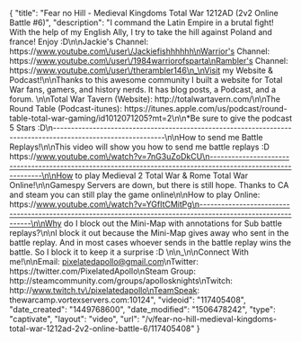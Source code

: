 {
    "title": "Fear no Hill - Medieval Kingdoms Total War 1212AD (2v2 Online Battle #6)",
    "description": "I command the Latin Empire in a brutal fight!  With the help of my English Ally, I try to take the hill against Poland and france!  Enjoy :D\n\nJackie's Channel:  https:\/\/www.youtube.com\/user\/Jackiefishhhhhh\nWarrior's Channel:  https:\/\/www.youtube.com\/user\/1984warriorofsparta\nRambler's Channel:  https:\/\/www.youtube.com\/user\/therambler146\n_\nVisit my Website & Podcast!\n\nThanks to this awesome community I built a website for Total War fans, gamers, and history nerds.  It has blog posts, a Podcast, and a forum.  \n\nTotal War Tavern (Website): http:\/\/totalwartavern.com\/\n\nThe Round Table (Podcast-itunes): https:\/\/itunes.apple.com\/us\/podcast\/round-table-total-war-gaming\/id1012071205?mt=2\n\n*Be sure to give the podcast 5 Stars :D\n-------------------------------------------------------------------------------------------------------------\n\nHow to send me Battle Replays!\n\nThis video will show you how to send me battle replays :D https:\/\/www.youtube.com\/watch?v=7nG3uZoDkCU\n-------------------------------------------------------------------------------------------------------------\n\nHow to play Medieval 2 Total War & Rome Total War Online!\n\nGamespy Servers are down, but there is still hope.  Thanks to CA and steam you can still play the game online\n\nHow to play Online: https:\/\/www.youtube.com\/watch?v=YGfItCMitPg\n-------------------------------------------------------------------------------------------------------------\n\nWhy do I block out the Mini-Map with annotations for Sub battle replays?\n\nI block it out because the Mini-Map gives away who sent in the battle replay.  And in most cases whoever sends in the battle replay wins the battle.  So I block it to keep it a surprise :D  \n\n_\n\nConnect With me!\n\nEmail: pixelatedapollo@gmail.com\nTwitter: https:\/\/twitter.com\/PixelatedApollo\nSteam Group:  http:\/\/steamcommunity.com\/groups\/apollosknights\nTwitch: http:\/\/www.twitch.tv\/pixelatedapollo\nTeamSpeak: thewarcamp.vortexservers.com:10124",
    "videoid": "117405408",
    "date_created": "1449768600",
    "date_modified": "1506478242",
    "type": "captivate",
    "layout": "video",
    "url": "\/v\/fear-no-hill-medieval-kingdoms-total-war-1212ad-2v2-online-battle-6\/117405408"
}